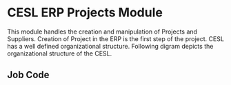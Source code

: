 # CESL ERP Projects Module

This module handles the creation and manipulation of Projects and Suppliers. Creation of Project in the ERP is the first step of the project. CESL has a well defined organizational structure. Following digram depicts the organizational structure of the CESL.



## Job Code

